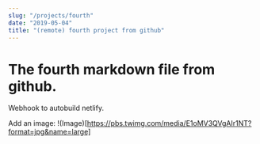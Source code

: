 ```yaml
---
slug: "/projects/fourth"
date: "2019-05-04"
title: "(remote) fourth project from github"
---
```


# The fourth markdown file from github.

Webhook to autobuild netlify.

Add an image:
!(Image)[https://pbs.twimg.com/media/E1oMV3QVgAIr1NT?format=jpg&name=large]